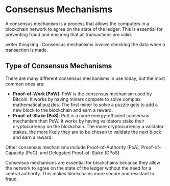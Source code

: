 # Consensus Mechanisms
A consensus mechanism is a process that allows the computers in a blockchain network to agree on the state of the ledger. This is essential for preventing fraud and ensuring that all transactions are valid.

writer thingking : Consensus mechanisms involve checking the data when a transaction is made.

## Type of Consensus Mechanisms

There are many different consensus mechanisms in use today, but the most common ones are:


* **Proof-of-Work (PoW)**: PoW is the consensus mechanism used by Bitcoin. It works by having miners compete to solve complex mathematical puzzles. The first miner to solve a puzzle gets to add a new block to the blockchain and earn a reward.
* **Proof-of-Stake (PoS)**: PoS is a more energy-efficient consensus mechanism than PoW. It works by having validators stake their cryptocurrency on the blockchain. The more cryptocurrency a validator stakes, the more likely they are to be chosen to validate the next block and earn a reward.

Other consensus mechanisms include Proof-of-Authority (PoA), Proof-of-Capacity (PoC), and Delegated Proof-of-Stake (DPoS).

Consensus mechanisms are essential for blockchains because they allow the network to agree on the state of the ledger without the need for a central authority. This makes blockchains more secure and resistant to fraud.

